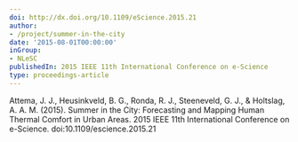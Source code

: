 ```yaml
---
doi: http://dx.doi.org/10.1109/eScience.2015.21
author:
- /project/summer-in-the-city
date: '2015-08-01T00:00:00'
inGroup:
- NLeSC
publishedIn: 2015 IEEE 11th International Conference on e-Science
type: proceedings-article
---
```

Attema, J. J., Heusinkveld, B. G., Ronda, R. J., Steeneveld, G. J., & Holtslag, A. A. M. (2015). Summer in the City: Forecasting and Mapping Human Thermal Comfort in Urban Areas. 2015 IEEE 11th International Conference on e-Science. doi:10.1109/escience.2015.21

